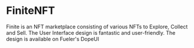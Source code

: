 # FiniteNFT
Finite is an NFT marketplace consisting of various NFTs to Explore, Collect and Sell. The User Interface design is fantastic and user-friendly. The design is available on Fueler's DopeUI
